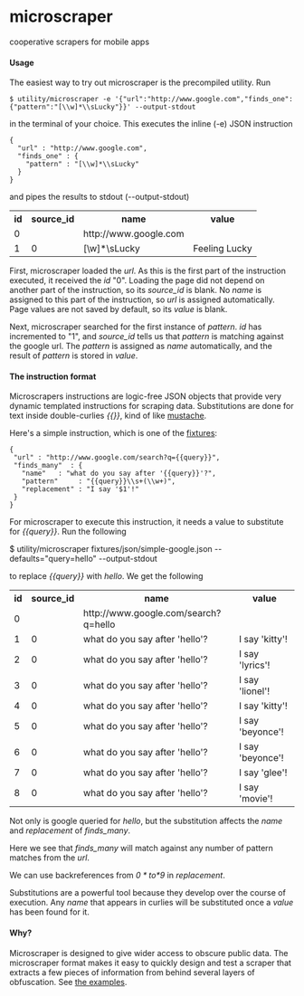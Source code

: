 # microscraper

cooperative scrapers for mobile apps

#### Usage ####

The easiest way to try out microscraper is the precompiled utility. Run

    $ utility/microscraper -e '{"url":"http://www.google.com","finds_one":{"pattern":"[\\w]*\\sLucky"}}' --output-stdout

in the terminal of your choice.  This executes the inline (-e) JSON instruction

    {
      "url" : "http://www.google.com",
      "finds_one" : {
        "pattern" : "[\\w]*\\sLucky"
      }
    }

and pipes the results to stdout (--output-stdout)

<table>
  <tr><th>id  <th>source_id <th>name                  <th>value
  <tr><td>0   <td>          <td>http://www.google.com <td>
  <tr><td>1   <td>0         <td>[\w]*\sLucky          <td>Feeling Lucky
</table>

First, microscraper loaded the *url*.  As this is the first part of the instruction executed, it received the *id* "0".  Loading
the page did not depend on another part of the instruction, so its *source_id* is blank.  No *name* is assigned to this part of
the instruction, so *url* is assigned automatically.  Page values are not saved by default, so its *value* is blank.

Next, microscraper searched for the first instance of *pattern*.  *id* has incremented to "1", and *source_id* tells us that 
*pattern* is matching against the google url.  The *pattern* is assigned as *name*  automatically, and the result of *pattern* 
is stored in *value*.

#### The instruction format ####

Microscrapers instructions are logic-free JSON objects that provide very dynamic templated instructions for scraping data.
Substitutions are done for text inside double-curlies *{{}}*, kind of like [mustache](http://mustache.github.com/).

Here's a simple instruction, which is one of the [fixtures](microscraper-client/blob/master/utility/fixtures/json/simple-google.json):

    {
     "url" : "http://www.google.com/search?q={{query}}",
     "finds_many"  : {
       "name"   : "what do you say after '{{query}}'?",
       "pattern"     : "{{query}}\\s+(\\w+)",
       "replacement" : "I say '$1'!"
     }
    }

For microscraper to execute this instruction, it needs a value to substitute for *{{query}}*.  Run the following

  $ utility/microscraper fixtures/json/simple-google.json --defaults="query=hello" --output-stdout

to replace *{{query}}* with *hello*.  We get the following

<table>
  <tr><th>id<th>source_id<th>name<th>value</tr>
  <tr><td>0 <td>         <td>http://www.google.com/search?q=hello <td>       </tr>
  <tr><td>1 <td>0        <td>what do you say after 'hello'?          <td>I say 'kitty'!
  <tr><td>2 <td>0        <td>what do you say after 'hello'?          <td>I say 'lyrics'!
  <tr><td>3 <td>0        <td>what do you say after 'hello'?          <td>I say 'lionel'!
  <tr><td>4 <td>0        <td>what do you say after 'hello'?          <td>I say 'kitty'!
  <tr><td>5 <td>0        <td>what do you say after 'hello'?          <td>I say 'beyonce'!
  <tr><td>6 <td>0        <td>what do you say after 'hello'?          <td>I say 'beyonce'!
  <tr><td>7 <td>0        <td>what do you say after 'hello'?          <td>I say 'glee'!   
  <tr><td>8 <td>0        <td>what do you say after 'hello'?          <td>I say 'movie'!  
</table>

Not only is google queried for *hello*, but the substitution affects the *name* and *replacement* of *finds_many*.

Here we see that *finds_many* will match against any number of pattern matches from the *url*.

We can use backreferences from *$0* to *$9* in  *replacement*.

Substitutions are a powerful tool because they develop over the course of execution.  Any *name* that appears in 
curlies will be substituted once a *value* has been found for it.



#### Why? ####

Microscraper is designed to give wider access to obscure public data.  The microscraper format makes it easy to quickly design and test a scraper that extracts a few pieces of information from behind several layers of obfuscation.  See [the examples](examples.md).
